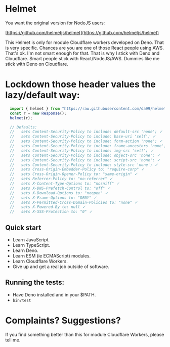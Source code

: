 # Helmet

You want the original version for NodeJS users:

[https://github.com/helmetjs/helmet](https://github.com/helmetjs/helmet)

This Helmet is only for module Cloudflare workers developed on Deno. That is
very specific. Chances are you are one of those React people using AWS.
That's ok. I'm not smart enough for that. That is why I stick with Deno
and Cloudflare.  Smart people stick with React/NodeJS/AWS. Dummies like me
stick with Deno on Cloudflare.

# Lockdown those header values the lazy/default way:

```typescript
  import { helmet } from "https://raw.githubusercontent.com/da99/helmet.ts/main/index.ts";
  const r = new Response();
  helmet(r);

  // Defaults:
  //   sets Content-Security-Policy to include: default-src 'none'; ✓
  //   sets Content-Security-Policy to include: base-uri 'self'; ✓
  //   sets Content-Security-Policy to include: form-action 'none'; ✓
  //   sets Content-Security-Policy to include: frame-ancestors 'none'; ✓
  //   sets Content-Security-Policy to include: img-src 'self'; ✓
  //   sets Content-Security-Policy to include: object-src 'none'; ✓
  //   sets Content-Security-Policy to include: script-src 'none'; ✓
  //   sets Content-Security-Policy to include: style-src 'none'; ✓
  //   sets Cross-Origin-Embedder-Policy to: "require-corp" ✓
  //   sets Cross-Origin-Opener-Policy to: "same-origin" ✓
  //   sets Referrer-Policy to: "no-referrer" ✓
  //   sets X-Content-Type-Options to: "nosniff" ✓
  //   sets X-DNS-Prefetch-Control to: "off" ✓
  //   sets X-Download-Options to: "noopen" ✓
  //   sets X-Frame-Options to: "DENY" ✓
  //   sets X-Permitted-Cross-Domain-Policies to: "none" ✓
  //   sets X-Powered-By to: null ✓
  //   sets X-XSS-Protection to: "0" ✓
```

## Quick start

  * Learn JavaScript.
  * Learn TypeScript.
  * Learn Deno.
  * Learn ESM (ie ECMAScript) modules.
  * Learn Cloudflare Workers.
  * Give up and get a real job outside of software.

## Running the tests:

  * Have Deno installed and in your $PATH.
  * `bin/test`

# Complaints? Suggestions?

If you find something better than this for module Cloudflare Workers, please tell me.

